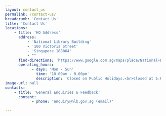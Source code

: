 ```yaml
---
layout: contact_us
permalink: /contact-us/
breadcrumb: 'Contact Us'
title: 'Contact Us'
locations:
    - title: 'HQ Address'
      address:
          - 'National Library Building'
          - '100 Victoria Street'
          - 'Singapore 188064'
          - ""
      find-directions: 'https://www.google.com.sg/maps/place/National+Library+Board/@1.2975644,103.8521073,17z/data=!3m1!4b1!4m5!3m4!1s0x31da19a53b44f507:0x2ce078e72b32d70!8m2!3d1.297559!4d103.854296'
      operating_hours:
            - days: 'Mon - Sun'
              time: '10.00am - 9.00pm'
              description: 'Closed on Public Holidays.<br>Closed at 5.00pm on eves of Christmas, New Year and Chinese New Year.'
image-url: null
contacts:
    - title: 'General Enquiries & Feedback'
      content:
            - phone: 'enquiry@nlb.gov.sg (email)'

---
```


